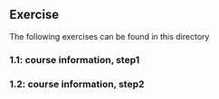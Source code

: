 ## Exercise

The following exercises can be found in this directory

### 1.1: course information, step1

### 1.2: course information, step2